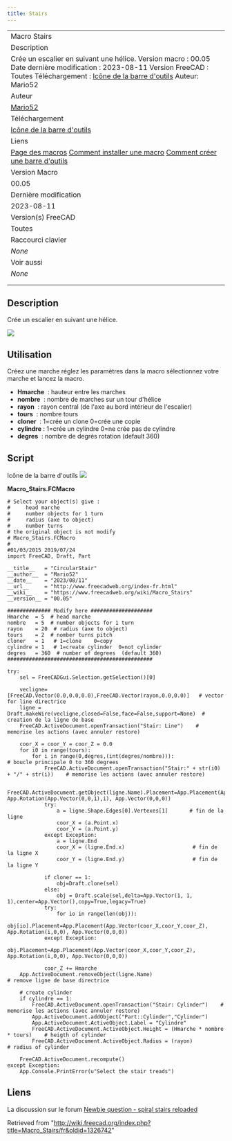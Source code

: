 ```yaml
---
title: Stairs
---
```


|                                                                                                                                                                                                                                                            |
| ---------------------------------------------------------------------------------------------------------------------------------------------------------------------------------------------------------------------------------------------------------- |
| Macro Stairs                                                                                                                                                                                                                                               |
| Description                                                                                                                                                                                                                                                |
| Crée un escalier en suivant une hélice. Version macro : 00.05 Date dernière modification : 2023-08-11 Version FreeCAD : Toutes Téléchargement : [Icône de la barre d'outils](https://www.freecadweb.org/wiki/images/a/a3/Macro_Stairs.png) Auteur: Mario52 |
| Auteur                                                                                                                                                                                                                                                     |
| [Mario52](/User:Mario52 "User:Mario52")                                                                                                                                                                                                                    |
| Téléchargement                                                                                                                                                                                                                                             |
| [Icône de la barre d'outils](https://www.freecadweb.org/wiki/images/a/a3/Macro_Stairs.png)                                                                                                                                                                 |
| Liens                                                                                                                                                                                                                                                      |
| [Page des macros](/Macros_recipes/fr "Macros recipes/fr") [Comment installer une macro](/How_to_install_macros/fr "How to install macros/fr") [Comment créer une barre d'outils](/Customize_Toolbars/fr "Customize Toolbars/fr")                           |
| Version Macro                                                                                                                                                                                                                                              |
| 00.05                                                                                                                                                                                                                                                      |
| Dernière modification                                                                                                                                                                                                                                      |
| 2023-08-11                                                                                                                                                                                                                                                 |
| Version(s) FreeCAD                                                                                                                                                                                                                                         |
| Toutes                                                                                                                                                                                                                                                     |
| Raccourci clavier                                                                                                                                                                                                                                          |
| _None_                                                                                                                                                                                                                                                     |
| Voir aussi                                                                                                                                                                                                                                                 |
| _None_                                                                                                                                                                                                                                                     |
|                                                                                                                                                                                                                                                            |
|                                                                                                                                                                                                                                                            |

## Description

Crée un escalier en suivant une hélice.

![](/images/Macro_CircularStair.png)

## Utilisation

Créez une marche réglez les paramètres dans la macro sélectionnez votre marche et lancez la macro.

- **Hmarche**  : hauteur entre les marches
- **nombre**  : nombre de marches sur un tour d'hélice
- **rayon**  : rayon central (de l'axe au bord intérieur de l'escalier)
- **tours**  : nombre tours
- **cloner**  : 1=crée un clone 0=crée une copie
- **cylindre** : 1=crée un cylindre 0=ne crée pas de cylindre
- **degres**  : nombre de degrés rotation (default 360)

## Script

Icône de la barre d'outils ![](/images/Macro_Stairs.png)

**Macro_Stairs.FCMacro**

```
# Select your object(s) give :
#     head marche
#     number objects for 1 turn
#     radius (axe to object)
#     number turns
# the original object is not modify
# Macro_Stairs.FCMacro
#
#01/03/2015 2019/07/24
import FreeCAD, Draft, Part

__title__   = "CircularStair"
__author__  = "Mario52"
__date__    = "2023/08/11"
__url__     = "http://www.freecadweb.org/index-fr.html"
__wiki__    = "https://www.freecadweb.org/wiki/Macro_Stairs"
__version__ = "00.05"

############## Modify here ####################
Hmarche  = 5  # head marche
nombre   = 5  # number objects for 1 turn
rayon    = 20  # radius (axe to object)
tours    = 2  # nomber turns pitch
cloner   = 1   # 1=clone    0=copy
cylindre = 1   # 1=create cylinder  0=not cylinder
degres   = 360  # number of degrees  (default 360)
###############################################

try:
    sel = FreeCADGui.Selection.getSelection()[0]

    vecligne=[FreeCAD.Vector(0.0,0.0,0.0),FreeCAD.Vector(rayon,0.0,0.0)]   # vector for line directrice
    ligne = Draft.makeWire(vecligne,closed=False,face=False,support=None)  # creation de la ligne de base
    FreeCAD.ActiveDocument.openTransaction("Stair: Line")    # memorise les actions (avec annuler restore)

    coor_X = coor_Y = coor_Z = 0.0
    for i0 in range(tours):
        for i in range(0,degres,(int(degres/nombre))):                                  # boucle principale 0 to 360 degrees
            FreeCAD.ActiveDocument.openTransaction("Stair:" + str(i0) + "/" + str(i))    # memorise les actions (avec annuler restore)

            FreeCAD.ActiveDocument.getObject(ligne.Name).Placement=App.Placement(App.Vector(0,0,coor_Z), App.Rotation(App.Vector(0,0,1),i), App.Vector(0,0,0))
            try:
                a = ligne.Shape.Edges[0].Vertexes[1]       # fin de la ligne
                coor_X = (a.Point.x)
                coor_Y = (a.Point.y)
            except Exception:
                a = ligne.End
                coor_X = (ligne.End.x)                      # fin de la ligne X
                coor_Y = (ligne.End.y)                      # fin de la ligne Y

            if cloner == 1:
                obj=Draft.clone(sel)
            else:
                obj = Draft.scale(sel,delta=App.Vector(1, 1, 1),center=App.Vector(),copy=True,legacy=True)
            try:
                for io in range(len(obj)):
                    obj[io].Placement=App.Placement(App.Vector(coor_X,coor_Y,coor_Z), App.Rotation(i,0,0), App.Vector(0,0,0))
            except Exception:
                obj.Placement=App.Placement(App.Vector(coor_X,coor_Y,coor_Z), App.Rotation(i,0,0), App.Vector(0,0,0))

            coor_Z += Hmarche
    App.ActiveDocument.removeObject(ligne.Name)                            # remove ligne de base directrice

    # create cylinder
    if cylindre == 1:
        FreeCAD.ActiveDocument.openTransaction("Stair: Cylinder")    # memorise les actions (avec annuler restore)
        App.ActiveDocument.addObject("Part::Cylinder","Cylinder")
        App.ActiveDocument.ActiveObject.Label = "Cylindre"
        FreeCAD.ActiveDocument.ActiveObject.Height = (Hmarche * nombre * tours)    # heigth of cylinder
        FreeCAD.ActiveDocument.ActiveObject.Radius = (rayon)                       # radius of cylinder

    FreeCAD.ActiveDocument.recompute()
except Exception:
    App.Console.PrintError(u"Select the stair treads")
```

## Liens

La discussion sur le forum [Newbie question - spiral stairs reloaded](http://forum.freecadweb.org/viewtopic.php?f=3&t=9921)

Retrieved from "<http://wiki.freecad.org/index.php?title=Macro_Stairs/fr&oldid=1326742>"
